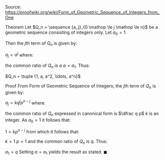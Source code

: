 # 

Source: https://proofwiki.org/wiki/Form_of_Geometric_Sequence_of_Integers_from_One

Theorem
Let $Q_n = \sequence {a_j}_{0 \mathop \le j \mathop \le n}$ be a geometric sequence consisting of integers only.
Let $a_0 = 1$.

Then the $j$th term of $Q_n$ is given by:

$a_j = a^j$
where:

the common ratio of $Q_n$ is $a$
$a = a_1$.
Thus:

$Q_n = \tuple {1, a, a^2, \ldots, a^n}$


Proof
From Form of Geometric Sequence of Integers, the $j$th term of $Q_n$ is given by:

$a_j = k q^j p^{n - j}$
where:

the common ratio of $Q_n$ expressed in canonical form is $\dfrac q p$
$k$ is an integer.
As $a_0 = 1$ it follows that:

$1 = k p^{n - j}$
from which it follows that:

$k = 1$
$p = 1$
and the common ratio of $Q_n$ is $q$.
Thus:

$a_1 = q$
Setting $a = a_1$ yields the result as stated.
$\blacksquare$





